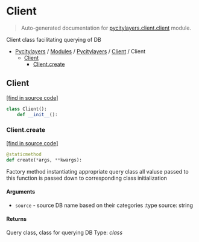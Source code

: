 # Client

> Auto-generated documentation for [pycitylayers.client.client](https://github.com/miladaghamohamadnia/pycitylayers/blob/main/pycitylayers/client/client.py) module.

Client class facilitating querying of DB

- [Pycitylayers](../../README.md#pycitylayers) / [Modules](../../MODULES.md#pycitylayers-modules) / [Pycitylayers](../index.md#pycitylayers) / [Client](index.md#client) / Client
    - [Client](#client)
        - [Client.create](#clientcreate)

## Client

[[find in source code]](https://github.com/miladaghamohamadnia/pycitylayers/blob/main/pycitylayers/client/client.py#L22)

```python
class Client():
    def __init__():
```

### Client.create

[[find in source code]](https://github.com/miladaghamohamadnia/pycitylayers/blob/main/pycitylayers/client/client.py#L26)

```python
@staticmethod
def create(*args, **kwargs):
```

Factory method instantiating appropriate query class
all valuse passed to this function is passed down to corresponding class initialization

#### Arguments

- `source` - source DB name based on their categories
:type source: string

#### Returns

Query class, class for querying DB
Type: *class*
